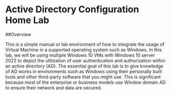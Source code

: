 #                                             Active Directory Configuration Home Lab

##Overview
  <p> This is a simple manual or lab environment of how to integrate the usage of Virtual Machine in a supported operating system such as Windows. In this lab, we will be using multiple Windows 10 VMs with Windows 10 server 2022 to depict the utilization of user authentication and authorization within an active directory (AD). The essential goal of this lab is to give knowledge of AD works in environments such as Windows using their personally built tools and other third-party software that you might use. This is significant because most of the enterprise or business models use Window domain AD to ensure their network and data are secured.</p>

